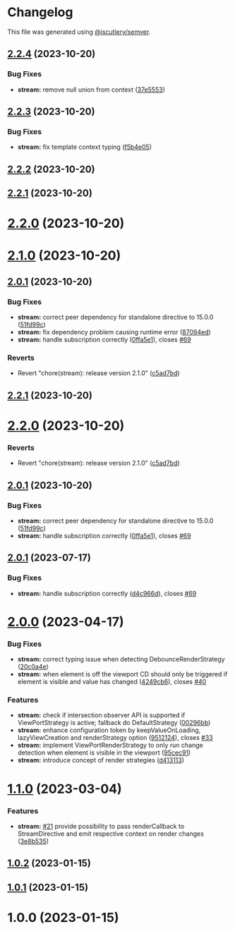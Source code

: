 # Changelog

This file was generated using [@jscutlery/semver](https://github.com/jscutlery/semver).

## [2.2.4](https://github.com/mikelgo/angular-kit/compare/stream-2.2.3...stream-2.2.4) (2023-10-20)


### Bug Fixes

* **stream:** remove null union from context ([37e5553](https://github.com/mikelgo/angular-kit/commit/37e55530743cf8deaf487f87eb6bb0cedfad0a3a))



## [2.2.3](https://github.com/mikelgo/angular-kit/compare/stream-2.2.2...stream-2.2.3) (2023-10-20)


### Bug Fixes

* **stream:** fix template context typing ([f5b4e05](https://github.com/mikelgo/angular-kit/commit/f5b4e05a5075150436f8afa2b93eb24c8a534021))



## [2.2.2](https://github.com/mikelgo/angular-kit/compare/stream-2.2.1...stream-2.2.2) (2023-10-20)



## [2.2.1](https://github.com/mikelgo/angular-kit/compare/stream-2.2.0...stream-2.2.1) (2023-10-20)



# [2.2.0](https://github.com/mikelgo/angular-kit/compare/stream-2.1.0...stream-2.2.0) (2023-10-20)



# [2.1.0](https://github.com/mikelgo/angular-kit/compare/stream-2.0.1...stream-2.1.0) (2023-10-20)



## [2.0.1](https://github.com/mikelgo/angular-kit/compare/stream-2.0.0...stream-2.0.1) (2023-10-20)


### Bug Fixes

* **stream:** correct peer dependency for standalone directive to 15.0.0 ([51fd99c](https://github.com/mikelgo/angular-kit/commit/51fd99c0b99239d40d21b2899752d66a9f273a4a))
* **stream:** fix dependency problem causing runtime error ([87094ed](https://github.com/mikelgo/angular-kit/commit/87094ed391da24ac53126487f30c51f15e9992c0))
* **stream:** handle subscription correctly ([0ffa5e1](https://github.com/mikelgo/angular-kit/commit/0ffa5e1fb2c4dec3b8e3c04a1efb33170eaf6538)), closes [#69](https://github.com/mikelgo/angular-kit/issues/69)


### Reverts

* Revert "chore(stream): release version 2.1.0" ([c5ad7bd](https://github.com/mikelgo/angular-kit/commit/c5ad7bdd76aed85c4bcd4fed1c5af619570a9360))



## [2.2.1](https://github.com/mikelgo/angular-kit/compare/stream-2.2.0...stream-2.2.1) (2023-10-20)



# [2.2.0](https://github.com/mikelgo/angular-kit/compare/stream-2.1.0...stream-2.2.0) (2023-10-20)


### Reverts

* Revert "chore(stream): release version 2.1.0" ([c5ad7bd](https://github.com/mikelgo/angular-kit/commit/c5ad7bdd76aed85c4bcd4fed1c5af619570a9360))



## [2.0.1](https://github.com/mikelgo/angular-kit/compare/stream-2.0.0...stream-2.0.1) (2023-10-20)


### Bug Fixes

* **stream:** correct peer dependency for standalone directive to 15.0.0 ([51fd99c](https://github.com/mikelgo/angular-kit/commit/51fd99c0b99239d40d21b2899752d66a9f273a4a))
* **stream:** handle subscription correctly ([0ffa5e1](https://github.com/mikelgo/angular-kit/commit/0ffa5e1fb2c4dec3b8e3c04a1efb33170eaf6538)), closes [#69](https://github.com/mikelgo/angular-kit/issues/69)



## [2.0.1](https://github.com/mikelgo/angular-kit/compare/stream-2.0.0...stream-2.0.1) (2023-07-17)


### Bug Fixes

* **stream:** handle subscription correctly ([d4c966d](https://github.com/mikelgo/angular-kit/commit/d4c966daee0ac9850573a2abaccd686b4c37497c)), closes [#69](https://github.com/mikelgo/angular-kit/issues/69)



# [2.0.0](https://github.com/code-workers-io/angular-kit/compare/stream-1.1.0...stream-2.0.0) (2023-04-17)


### Bug Fixes

* **stream:** correct typing issue when detecting DebounceRenderStrategy ([20c0a4e](https://github.com/code-workers-io/angular-kit/commit/20c0a4ea2a8219bcc2e117b313b9b18da39c457c))
* **stream:** when element is off the viewport CD should only be triggered if element is visible and value has changed ([4249cb6](https://github.com/code-workers-io/angular-kit/commit/4249cb6611509aa0167ea9f464cb5811bb0330be)), closes [#40](https://github.com/code-workers-io/angular-kit/issues/40)


### Features

* **stream:** check if intersection observer API is supported if ViewPortStrategy is active; fallback do DefaultStrategy ([00296bb](https://github.com/code-workers-io/angular-kit/commit/00296bbc2e0451f2e582a6ef5322b40d29421f98))
* **stream:** enhance configuration token by keepValueOnLoading, lazyViewCreation and renderStrategy option ([9512124](https://github.com/code-workers-io/angular-kit/commit/9512124c834eb434b8391e90ee76f1551c76bb2e)), closes [#33](https://github.com/code-workers-io/angular-kit/issues/33)
* **stream:** implement ViewPortRenderStrategy to only run change detection when element is visible in the viewport ([95cec91](https://github.com/code-workers-io/angular-kit/commit/95cec91895554bb3311a7a99b3dddd08e8079cb8))
* **stream:** introduce concept of render strategies ([d413113](https://github.com/code-workers-io/angular-kit/commit/d4131137d56ca1901a26c0e8485044b9a8334606))



# [1.1.0](https://github.com/code-workers-io/angular-kit/compare/stream-1.0.1...stream-1.1.0) (2023-03-04)


### Features

* **stream:** [#21](https://github.com/code-workers-io/angular-kit/issues/21) provide possibility to pass renderCallback to StreamDirective and emit respective context on render changes ([3e8b535](https://github.com/code-workers-io/angular-kit/commit/3e8b535fb8cd526731574f19989c5fc3a9ac84a1))



## [1.0.2](https://github.com/code-workers-io/angular-kit/compare/stream-1.0.1...stream-1.0.2) (2023-01-15)



## [1.0.1](https://github.com/code-workers-io/angular-kit/compare/stream-1.0.0...stream-1.0.1) (2023-01-15)



# 1.0.0 (2023-01-15)
